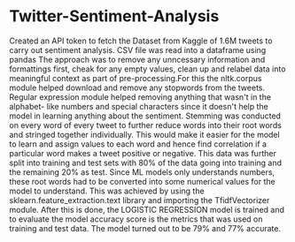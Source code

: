 # Twitter-Sentiment-Analysis

Created an API token to fetch the Dataset from Kaggle of 1.6M tweets to carry out sentiment analysis. CSV file was read into a dataframe using pandas
The approach was to remove any unncessary information and formattings first, cheak for any empty values, clean up and relabel data into meaningful context as part of pre-processing.For this the nltk.corpus module helped download and remove any stopwords from the tweets. Regular expression module helped removing anything that wasn't in the alphabet- like numbers and special characters since it doesn't help the model in learning anything about the sentiment. Stemming was conducted on every word of every tweet to further reduce words into their root words and stringed together individually. This would make it easier for the model to learn and assign values to each word and hence find correlation if a particular word makes a tweet positive or negative. This data was further split into training and test sets with 80% of the data going into training and the remaining 20% as test. Since ML models only understands numbers, these root words had to be converted into some numerical values for the model to understand. This was achieved by using the sklearn.feature_extraction.text library and importing the TfidfVectorizer module. After this is done, the LOGISTIC REGRESSION model is trained and to evaluate the model accuracy score is the metrics that was used on training and test data. The model turned out to be 79% and 77% accurate.
